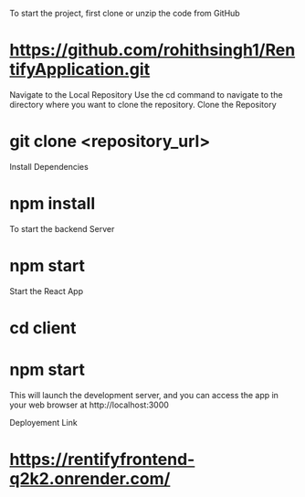 To start the project, first clone or unzip the code from GitHub

# https://github.com/rohithsingh1/RentifyApplication.git

Navigate to the Local Repository
Use the cd command to navigate to the directory where you want to clone the repository.
Clone the Repository
# git clone <repository_url>

Install Dependencies

# npm install

To start the backend Server

# npm start

Start the React App

# cd client
# npm start

This will launch the development server, and you can access the app in your web browser at http://localhost:3000

Deployement Link
# https://rentifyfrontend-q2k2.onrender.com/

